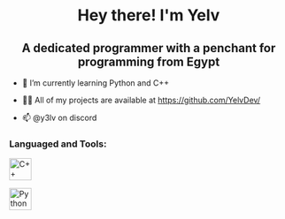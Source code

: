 <h1 align="center"> Hey there! I'm Yelv </h1>
<h2 align="center"> A dedicated programmer with a penchant for programming from Egypt </h2>

- 🌱 I’m currently learning Python and C++
  
- 👨‍💻 All of my projects are available at https://github.com/YelvDev/
  
- 📫 @y3lv on discord

<h3 align="left"> Languaged and Tools: </h3>
<p align="left">

<a href="https://www.w3schools.com/cpp/" target="_blank" rel="noreferrer"> <img src="https://w7.pngwing.com/pngs/46/626/png-transparent-c-logo-the-c-programming-language-computer-icons-computer-programming-source-code-programming-miscellaneous-template-blue.png" alt="C++" width="40" height="40"/> </a>

<a href="https://www.python.org/" target="_blank" rel="noreferrer"> <img src="https://w7.pngwing.com/pngs/234/329/png-transparent-python-logo-thumbnail.png" alt="Python" width="40" height="40"/> </a>

</p>
